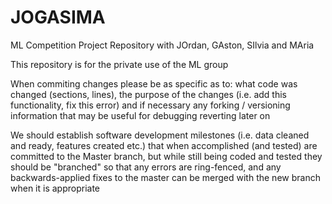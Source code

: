 # JOGASIMA
ML Competition Project Repository with JOrdan, GAston, SIlvia and MAria

This repository is for the private use of the ML group

When commiting changes please be as specific as to: what code was changed (sections, lines),
the purpose of the changes (i.e. add this functionality, fix this error) and
if necessary any forking / versioning information that may be useful for debugging
reverting later on

We should establish software development milestones (i.e. data cleaned and ready, features created etc.)
that when accomplished (and tested) are committed to the Master branch, but while still
being coded and tested they should be "branched" so that any errors are ring-fenced, and any 
backwards-applied fixes to the master can be merged with the new branch when it is appropriate
